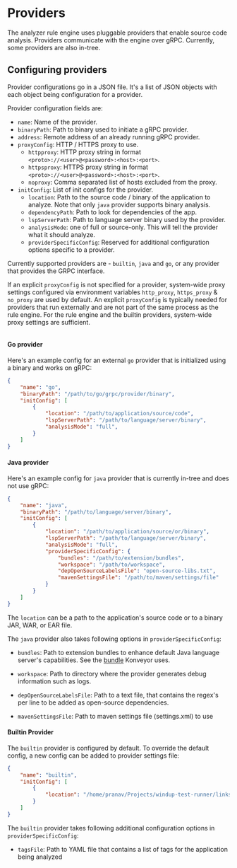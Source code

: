 # Providers

The analyzer rule engine uses pluggable providers that enable source code analysis. Providers communicate with the engine over gRPC. Currently, some providers are also in-tree.

## Configuring providers

Provider configurations go in a JSON file. It's a list of JSON objects with each object being configuration for a provider.

Provider configuration fields are:

* `name`: Name of the provider.
* `binaryPath`: Path to binary used to initiate a gRPC provider.
* `address`: Remote address of an already running gRPC provider.
* `proxyConfig`: HTTP / HTTPS proxy to use. 
  * `httpproxy`: HTTP proxy string in format `<proto>://<user>@<password>:<host>:<port>`.
  * `httpsproxy`: HTTPS proxy string in format `<proto>://<user>@<password>:<host>:<port>`.
  * `noproxy`: Comma separated list of hosts excluded from the proxy.
* `initConfig`: List of init configs for the provider.
  * `location`: Path to the source code / binary of the application to analyze. Note that only `java` provider supports binary analysis.
  * `dependencyPath`: Path to look for dependencies of the app.
  * `lspServerPath`: Path to language server binary used by the provider.
  * `analysisMode`: one of full or source-only. This will tell the provider what it should analyze.
  * `providerSpecificConfig`: Reserved for additional configuration options specific to a provider.

Currently supported providers are - `builtin`, `java` and `go`, or any provider that provides the GRPC interface.

If an explicit `proxyConfig` is not specified for a provider, system-wide proxy settings configured via environment variables `http_proxy`, `https_proxy` & `no_proxy` are used by default. An explicit `proxyConfig` is typically needed for providers that run externally and are not part of the same process as the rule engine. For the rule engine and the builtin providers, system-wide proxy settings are sufficient.

```Note For Java: full analysis mode will search all the dependency and source, source-only will only search the source code. for a Jar/Ear/War, this is the code that is compiled in that archive and nothing else.
```

#### Go provider

Here's an example config for an external `go` provider that is initialized using a binary and works on gRPC:

```json
{
    "name": "go",
    "binaryPath": "/path/to/go/grpc/provider/binary",
    "initConfig": [
        {
            "location": "/path/to/application/source/code",
            "lspServerPath": "/path/to/language/server/binary",
            "analysisMode": "full",
        }
    ]
}
```

#### Java provider

Here's an example config for `java` provider that is currently in-tree and does not use gRPC:

```json
{
    "name": "java",
    "binaryPath": "/path/to/language/server/binary",
    "initConfig": [
        {
            "location": "/path/to/application/source/or/binary",
            "lspServerPath": "/path/to/language/server/binary",
            "analysisMode": "full",
            "providerSpecificConfig": {
                "bundles": "/path/to/extension/bundles",
                "workspace": "/path/to/workspace",
                "depOpenSourceLabelsFile": "open-source-libs.txt",
                "mavenSettingsFile": "/path/to/maven/settings/file"
            }
        }
    ]
}
```

The `location` can be a path to the application's source code or to a binary JAR, WAR, or EAR file.

The `java` provider also takes following options in `providerSpecificConfig`:

* `bundles`: Path to extension bundles to enhance default Java language server's capabilities. See the [bundle](https://github.com/konveyor/java-analyzer-bundle) Konveyor uses.

* `workspace`: Path to directory where the provider generates debug information such as logs.

* `depOpenSourceLabelsFile`: Path to a text file, that contains the regex's per line to be added as open-source dependencies.

* `mavenSettingsFile`: Path to maven settings file (settings.xml) to use

#### Builtin Provider

The `builtin` provider is configured by default. To override the default config, a new config can be added to provider settings file:

```json
{
    "name": "builtin",
    "initConfig": [
        {
            "location": "/home/pranav/Projects/windup-test-runner/links/apps/example-1/"
        }
    ]
}
```

The `builtin` provider takes following additional configuration options in `providerSpecificConfig`:

* `tagsFile`: Path to YAML file that contains a list of tags for the application being analyzed
